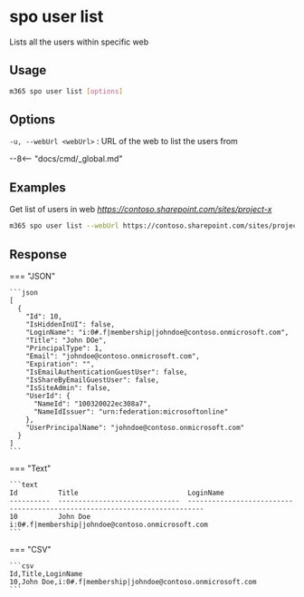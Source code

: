 # spo user list

Lists all the users within specific web

## Usage

```sh
m365 spo user list [options]
```

## Options

`-u, --webUrl <webUrl>`
: URL of the web to list the users from

--8<-- "docs/cmd/_global.md"

## Examples

Get list of users in web _https://contoso.sharepoint.com/sites/project-x_

```sh
m365 spo user list --webUrl https://contoso.sharepoint.com/sites/project-x
```

## Response

=== "JSON"

    ```json
    [
      {
        "Id": 10,
        "IsHiddenInUI": false,
        "LoginName": "i:0#.f|membership|johndoe@contoso.onmicrosoft.com",
        "Title": "John DOe",
        "PrincipalType": 1,
        "Email": "johndoe@contoso.onmicrosoft.com",
        "Expiration": "",
        "IsEmailAuthenticationGuestUser": false,
        "IsShareByEmailGuestUser": false,
        "IsSiteAdmin": false,
        "UserId": {
          "NameId": "100320022ec308a7",
          "NameIdIssuer": "urn:federation:microsoftonline"
        },
        "UserPrincipalName": "johndoe@contoso.onmicrosoft.com"
      }
    ]
    ```

=== "Text"

    ```text
    Id          Title                           LoginName
    ----------  ------------------------------  --------------------------------------------------------------------------
    10          John Doe                        i:0#.f|membership|johndoe@contoso.onmicrosoft.com
    ```

=== "CSV"

    ```csv
    Id,Title,LoginName
    10,John Doe,i:0#.f|membership|johndoe@contoso.onmicrosoft.com
    ```
